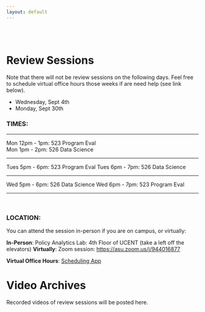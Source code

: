 ```yaml
---
layout: default
---
```


<div class = "uk-container uk-container-small">
  
<br><br>

# Review Sessions

Note that there will not be review sessions on the following days. Feel free to schedule virtual office hours those weeks if are need help (see link below). 

* Wednesday, Sept 4th
* Monday, Sept 30th




### TIMES: 

---

Mon 12pm - 1pm:  523 Program Eval  
Mon  1pm - 2pm:  526 Data Science  

---

Tues 5pm - 6pm:  523 Program Eval
Tues 6pm - 7pm:  526 Data Science  

---

Wed  5pm - 6pm:  526 Data Science
Wed  6pm - 7pm:  523 Program Eval

---

<br>


### LOCATION: 

You can attend the session in-person if you are on campus, or virtually:

**In-Person**: Policy Analytics Lab: 4th Floor of UCENT (take a left off the elevators)
**Virtually**: Zoom session: https://asu.zoom.us/j/944016877 

**Virtual Office Hours**:  [Scheduling App](https://calendly.com/lecy/15min?month=2019-08)


# Video Archives

Recorded videos of review sessions will be posted here. 




<br>
<br>


</div>
  
